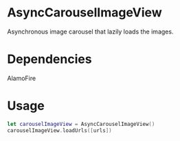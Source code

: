 # AsyncCarouselImageView
Asynchronous image carousel that lazily loads the images.

# Dependencies
AlamoFire

# Usage
```swift
let carouselImageView = AsyncCarouselImageView()
carouselImageView.loadUrls([urls])

